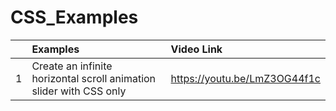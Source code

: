 # CSS_Examples
	
| 	| Examples    | Video Link |
| :--------: | :-------- | :------- |
| 1 | Create an infinite horizontal scroll animation slider with CSS only  | https://youtu.be/LmZ3OG44f1c    |
